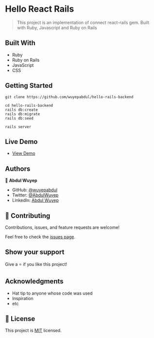 # Hello React Rails

> This project is an implementation of connect react-rails gem. Built with Ruby, Javascript and Ruby on Rails

## Built With

- Ruby
- Ruby on Rails
- JavaScript
- CSS

## Getting Started

```
git clone https://github.com/wuyepabdul/hello-rails-backend

cd hello-rails-backend
rails db:create
rails db:migrate
rails db:seed

rails server

```

## Live Demo
- [View Demo](https://duls-react-rails-frontend.herokuapp.com/)


## Authors

👤 **Abdul Wuyep**

- GitHub: [@wuyepabdul](https://github.com/wuyepabdul)
- Twitter: [@AbdulWuyep](https://twitter.com/AbdulWuyep)
- LinkedIn: [Abdul Wuyep](https://www.linkedin.com/in/abdul-wuyep/)


## 🤝 Contributing

Contributions, issues, and feature requests are welcome!

Feel free to check the [issues page](../../issues/).

## Show your support

Give a ⭐️ if you like this project!

## Acknowledgments

- Hat tip to anyone whose code was used
- Inspiration
- etc

## 📝 License

This project is [MIT](./MIT.md) licensed.